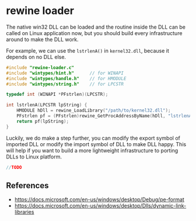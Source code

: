 # rewine loader

The native win32 DLL can be loaded and the routine inside the DLL can be called on Linux application now, but you should build every infrastructure around to make the DLL work.

For example, we can use the `lstrlenA()` in `kernel32.dll`, because it depends on no DLL else.

```c
#include "rewine-loader.c"
#include "wintypes/hint.h"      // for WINAPI
#include "wintypes/handle.h"    // for HMODULE
#include "wintypes/string.h"    // for LPCSTR

typedef int (WINAPI *PFstrlen)(LPCSTR);

int lstrlenA(LPCSTR lpString) {
    HMODULE hDll = rewine_LoadLibrary("/path/to/kernel32.dll");
    PFstrlen pf = (PFstrlen)rewine_GetProcAddressByName(hDll, "lstrlenA");
    return pf(lpString);
}
```

Luckily, we do make a step further, you can modify the export symbol of imported DLL or modify the import symbol of DLL to make DLL happy. This will help if you want to build a more lightweight infrastructure to porting DLLs to Linux platform.

```c
//TODO
```

## References

- https://docs.microsoft.com/en-us/windows/desktop/Debug/pe-format
- https://docs.microsoft.com/en-us/windows/desktop/Dlls/dynamic-link-libraries
